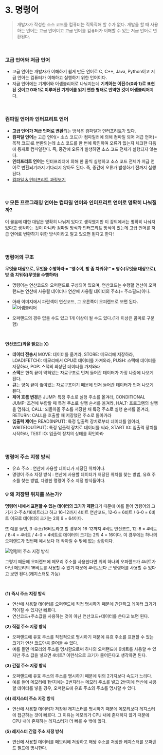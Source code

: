 # 3. 명령어
> 개발자가 작성한 소스 코드를 컴퓨터는 직독직해 할 수가 없다. 개발을 할 때 사용하는 언어는 고급 언어이고 고급 언어를 컴퓨터가 이해할 수 있는 저급 언어로 변환된다.

</br>

### 고급 언어와 저급 언어
* 고급 언어는 개발자가 이해하기 쉽게 만든 언어로 C, C++, Java, Python이고 저급 언어는 컴퓨터가 이해하고 실행하기 위한 언어이다.
* 저급 언어에는 기계어와 어셈블리어로 나눠지는데 **기계어는 이진수(0과 1)로 표현된 것이고 0과 1로 이루어진 기계어를 읽기 편한 형태로 번역한 것이 어셈블리어**이다.

</br>

### 컴파일 언어와 인터프리트 언어
* **고급 언어가 저급 언어로 변환**되는 방식은 컴파일과 인터프리트가 있다.
* **컴파일 언어**는 고급 언어(= 소스 코드)가 컴파일러에 의해 컴파일 되어 저급 언어(= 목적 코드)로 변환되는데 소스 코드를 한 번에 확인하여 오류가 없는지 체크한 다음에 통째로 컴파일한다. 즉, 중간에 오류가 발생하면 소스 코드 전체가 실행되지 않는다.
* **인터프리트 언어**는 인터프리터에 의해 한 줄씩 실행하고 소스 코드 전체가 저급 언어로 변환되기까지 기다리지 않아도 된다. 즉, 중간에 오류가 발생하기 전까지 실행된다.
* [컴파일 & 인터프리트 과정보기](https://godbolt.org/)

</br>

### 💡 모든 프로그래밍 언어는 컴파일 언어와 인터프리트 언어로 명확히 나눠질까?
이 물음에 대한 대답은 명확히 나눠져 있다고 생각했지만 이 강의에서는 명확히 나눠져 있다고 생각하는 것이 아니라 컴파일 방식과 인터프리트 방식이 있는데 고급 언어를 저급 언어로 변환하기 위한 방식이라고 알고 있으면 된다고 한다!

</br>

### 명령어의 구조

**무엇을 대상으로, 무엇을 수행하라 = “영수야, 방 좀 치워줘!” = 영수(무엇을 대상으로), 방 좀 치워줘(무엇을 수행하라)**

* 명령어는 연산코드와 오퍼랜드로 구성되어 있으며, 연산코드는 수행할 연산이 오퍼랜드는 연산에 사용될 데이터나 연산에 사용될 데이터의 주소(= 주소필드)이다.
* 아래 이미지에서 파란색이 연산코드, 그 오른쪽이 오퍼랜드로 보면 된다.
![어셈블리어](https://github.com/kangssu/cs-study/assets/83870420/00476109-d0ba-496d-9d41-75f12cabd70b)

* 오퍼랜드의 경우 없을 수도 있고 1개 이상이 될 수도 있다.(1개 이상은 콤마로 구분함)

</br>

**연산코드(외울 필요는 X)**
* **데이터 전송시** MOVE: 데이터를 옮겨라, STORE: 메모리에 저장하라, LOAD(FETCH): 메모리에서 CPU로 데이터를 가져와라, PUSH: 스택에 데이터를 저장하라, POP: 스택의 최상단 데이터를 가져와라
* **스택**은 한쪽 끝이 막혀있는 자료구조로 먼저 들어간 데이터가 가장 나중에 나오게 된다.
* **큐**는 양쪽 끝이 뚫여있는 자료구조이기 때문에 먼저 들어간 데이터가 먼저 나오게 된다.
* **제어 흐름 변경**은 JUMP: 특정 주소로 실행 주소를 옮겨라, CONDITIONAL JUMP: 조건에 부합할 때 특정 주소로 실행 순서를 옮겨라, HALT: 프로그램의 실행을 멈춰라, CALL: 되돌아올 주소를 저장한 채 특정 주소로 실행 순서를 옮겨라, RETURN: CALL을 호출할 때 저장했던 주소로 돌아가라
* **입출력 제어**는 READ(INPUT): 특정 입출력 장치로부터 데이터를 읽어라, WRITE(OUTPUT): 특정 입출력 장치로 데이터를 써라, START IO: 입출력 장치를 시작하라, TEST IO: 입출력 장치의 상태를 확인하라

</br>

### 명령어 주소 지정 방식

* 유효 주소 : 연산에 사용할 데이터가 저장된 위치이다.
* 명령어 주소 지정 방식 : 연산에 사용할 데이터가 저장된 위치를 찾는 방법, 유효 주소를 찾는 방법, 다양한 명령어 주소 지정 방식들이다.

### 💡 왜 저장된 위치를 쓰는가?

**명령어 내에서 표현할 수 있는 데이터의 크기가 제한**되기 때문에 예를 들어 명령어의 크기가 2-주소/16비트라고 하고 16-12까지 4비트 연산코드, 12-6  = 6비트 / 6-0 = 6비트 이므로 데이터의 크기는 2의 6 = 64이다. 

또 예를 들면, 3-주소/16비트라고 할 경우에 16-12까지 4비트 연산코드, 12-8 = 4비트 / 8-4 = 4비트 / 4-0 = 4비트로 데이터의 크기는 2의 4 = 16이다. 이 경우에는 하나의 오퍼랜드가 첫번째 예시보다 더 작아질 수 밖에 없는 상황이다. 

![명령어 주소 지정 방식](https://github.com/kangssu/cs-study/assets/83870420/7f5751ff-341a-4ae3-98e1-f2bde373a8b5)

그렇기 때문에 오퍼랜드에 메모리 주소를 사용한다면 위의 하나의 오퍼랜드가 4비트가 아닌 메모리의 16비트를 사용할 수 있기 때문에 4비트보다 큰 명령어를 사용할 수 있다고 보면 된다.(레지스터도 가능)

</br>

**(1) 즉시 주소 지정 방식**
* 연산에 사용할 데이터를 오퍼랜드에 직접 명시하기 때문에 간단하고 데이터 크기가 작아질 수 있지만 빠르다.
* 연산코드+주소값을 사용하는 것이 아닌 연산코드+데이터를 쓴다고 보면 된다.

**(2) 직접 주소 지정 방식**
* 오퍼랜드에 유효 주소를 직접적으로 명시하기 때문에 유효 주소를 표현할 수 있는 크기가 연산 코드만큼 줄어들 수 있다.
* 예를 들면 메모리의 주소를 명시함으로써 하나의 오퍼랜드에 6비트를 사용할 수 있지만 주소 값을 넣으면 4비트? 이런식으로 크기가 줄어든다고 생각하면 된다.

**(3) 간접 주소 지정 방식**
* 오퍼랜드에 유효 주소의 주소를 명시하기 때문에 위의 2가지보다 속도가 느리다.
* 예를 들어 메모리에 1번지에는 2번지라는 메모리 주소를 넣고 2번지에 연산에 사용할 데이터를 넣을 경우, 오퍼랜드에 유효 주소의 주소를 명시할 수 있다.

**(4) 레지스터 주소 지정 방식**
* 연산에 사용할 데이터가 저장된 레지스터를 명시하기 때문에 메모리보다 레지스터에 접근하는 것이 빠르다. 그 이유는 메모리가 CPU 내에 존재하지 않기 때문에 CPU 내에 존재하는 레지스터가 더 빠를 수 밖에 없다.

**(5) 레지스터 간접 주소 지정 방식**
* 연산에 사용할 데이터를 메모리에 저장하고 해당 주소를 저장한 레지스터를 오퍼랜드 필드에 명시한다.
